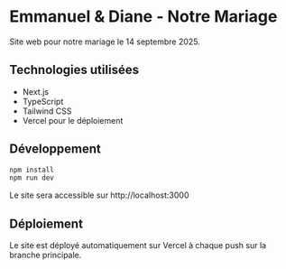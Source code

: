 # Emmanuel & Diane - Notre Mariage

Site web pour notre mariage le 14 septembre 2025.

## Technologies utilisées

- Next.js
- TypeScript
- Tailwind CSS
- Vercel pour le déploiement

## Développement

```bash
npm install
npm run dev
```

Le site sera accessible sur http://localhost:3000

## Déploiement

Le site est déployé automatiquement sur Vercel à chaque push sur la branche principale.
